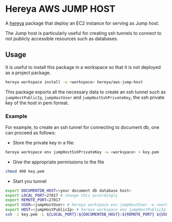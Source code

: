 # Hereya AWS JUMP HOST

A [hereya](https://github.com/hereya/hereya-cli) package that deploy an EC2 instance for serving as Jump host.

The Jump host is particularly useful for creating ssh tunnels to connect to not publicly accessible resources such as databases.

## Usage

It is useful to install this package in a workspace so that it is not deployed as a project package. 

```bash
hereya workspace install -w <workspace> hereya/aws-jump-host
```

This package exports all the necessary data to create an ssh tunnel such as `jumpHostPublicIp`, `jumpHostUser` and `jumpHostSshPrivateKey`, the ssh private key of the host in pem format.

### Example
For example, to create an ssh tunnel for connecting to document db, one can proceed as follows:

* Store the private key in a file: 
```bash
hereya workspace env jumpHostSshPrivateKey -w <workspace> > key.pem
```
* Give the appropriate permissions to the file
```bash
chmod 400 key.pem
```

* Start you tunnel
```bash
export DOCUMENTDB_HOST=<your document db database host>
export LOCAL_PORT=27017 # change this accordingly
export REMOTE_PORT=27017
export USER=<jumpHostUser> # hereya workspace env jumpHostUser -w <workspace>
export HOST=<jumpHostPublicIp> # hereya workspace env jumpHostPublicIp -w <workspace>
ssh -i key.pem -L ${LOCAL_PORT}:${DOCUMENTDB_HOST}:${REMOTE_PORT} ${USER}@${HOST} -N
```
